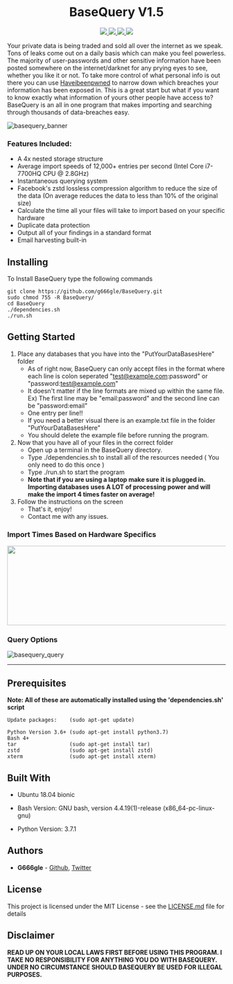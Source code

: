 <h1 align="center">
  BaseQuery V1.5
</h1>

<p align="center">
  <a href="https://github.com/g666gle/BaseQuery/blob/master/LICENSE.md">
    <img src="https://img.shields.io/github/license/g666gle/BaseQuery.svg">
  </a>
  <a href="https://github.com/g666gle/BaseQuery/graphs/contributors">
      <img src="https://img.shields.io/github/contributors/g666gle/BaseQuery.svg">
  </a>
  <a href="https://github.com/g666gle/BaseQuery/issues">
    <img src="https://img.shields.io/github/issues-raw/g666gle/BaseQuery.svg">
  </a>
  <a href="https://github.com/g666gle/BaseQuery/issues?utf8=%E2%9C%93&q=is%3Aissue+is%3Aclosed+">
      <img src="https://img.shields.io/github/issues-closed-raw/g666gle/BaseQuery.svg">
  </a>
</p>

Your private data is being traded and sold all over the internet as we speak. Tons of leaks come out on a daily basis which can make you feel powerless. The majority of user-passwords and other sensitive information have been posted somewhere on the internet/darknet for any prying eyes to see, whether you like it or not. To take more control of what personal info is out there you can use [Haveibeenpwned](https://haveibeenpwned.com/) to narrow down which breaches your information has been exposed in. This is a great start but what if you want to know exactly what information of yours other people have access to? BaseQuery is an all in one program that makes importing and searching through thousands of data-breaches easy.


![basequery_banner](https://user-images.githubusercontent.com/47184892/53661764-272e8380-3c2f-11e9-8303-763cf00c27ab.png)
### Features Included:
 * A 4x nested storage structure
 * Average import speeds of 12,000+ entries per second (Intel Core i7-7700HQ CPU @ 2.8GHz)
 * Instantaneous querying system
 * Facebook's zstd lossless compression algorithm to reduce the size of the data (On average reduces the data to less than 10% of the original size)
 * Calculate the time all your files will take to import based on your specific hardware
 * Duplicate data protection
 * Output all of your findings in a standard format
 * Email harvesting built-in

## Installing

To Install BaseQuery type the following commands

```
git clone https://github.com/g666gle/BaseQuery.git
sudo chmod 755 -R BaseQuery/
cd BaseQuery
./dependencies.sh
./run.sh
```


## Getting Started
1. Place any databases that you have into the "PutYourDataBasesHere" folder
    - As of right now, BaseQuery can only accept files in the format where each line is colon seperated "test@example.com:password" or "password:test@example.com"
    - It doesn't matter if the line formats are mixed up within the same file. Ex) The first line may be "email:password" and the second line can be "password:email"
    - One entry per line!! 
    - If you need a better visual there is an example.txt file in the folder "PutYourDataBasesHere"
    - You should delete the example file before running the program.
1. Now that you have all of your files in the correct folder
    - Open up a terminal in the BaseQuery directory.
    - Type ./dependencies.sh to install all of the resources needed ( You only need to do this once )
    - Type ./run.sh to start the program 
    - **Note that if you are using a laptop make sure it is plugged in. Importing databases uses A LOT of processing power and will make the import 4 times faster on average!**
1. Follow the instructions on the screen
    - That's it, enjoy!
    - Contact me with any issues.

### Import Times Based on Hardware Specifics

<a href="url"><img src="https://user-images.githubusercontent.com/47184892/53662625-5fcf5c80-3c31-11e9-8be3-a43b01106a7c.PNG" height="183" width="535" ></a>


### Query Options

![basequery_query](https://user-images.githubusercontent.com/47184892/53662460-f0596d00-3c30-11e9-8ac6-f0b154ad22b7.PNG)

***
## Prerequisites
**Note: All of these are automatically installed using the 'dependencies.sh' script**

```
Update packages:    (sudo apt-get update)

Python Version 3.6+ (sudo apt-get install python3.7)
Bash 4+
tar                 (sudo apt-get install tar)
zstd                (sudo apt-get install zstd)
xterm               (sudo apt-get install xterm)
```


## Built With

* Ubuntu 18.04 bionic

* Bash Version:
GNU bash, version 4.4.19(1)-release (x86_64-pc-linux-gnu)

* Python Version:
3.7.1

## Authors

* **G666gle** -  [Github](https://github.com/G666gle), [Twitter](https://twitter.com/g666g1e)


## License

This project is licensed under the MIT License - see the [LICENSE.md](LICENSE.md) file for details

## Disclaimer

**READ UP ON YOUR LOCAL LAWS FIRST BEFORE USING THIS PROGRAM. I TAKE NO RESPONSIBILITY FOR ANYTHING YOU DO WITH BASEQUERY. UNDER NO CIRCUMSTANCE SHOULD BASEQUERY BE USED FOR ILLEGAL PURPOSES.**


